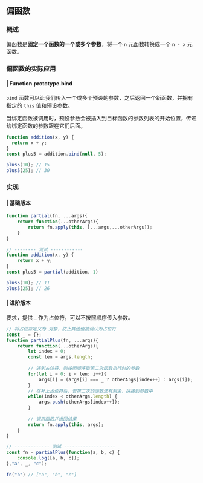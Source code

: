 ## 偏函数
### 概述
偏函数是**固定一个函数的一个或多个参数**，将一个 `n` 元函数转换成一个 `n - x` 元函数。

### 偏函数的实际应用
#### | Function.prototype.bind
`bind` 函数可以让我们传入一个或多个预设的参数，之后返回一个新函数，并拥有指定的 `this` 值和预设参数。

当绑定函数被调用时，预设参数会被插入到目标函数的参数列表的开始位置，传递给绑定函数的参数跟在它们后面。
```js
function addition(x, y) {
  return x + y;
}
const plus5 = addition.bind(null, 5);

plus5(10); // 15
plus5(25); // 30
```
### 实现
#### | 基础版本
```js
function partial(fn, ...args){
    return function(...otherArgs){
        return fn.apply(this, [...args,...otherArgs]);
    }
}

// -------- 测试 ------------
function addition(x, y) {
    return x + y;
}
const plus5 = partial(addition, 1)

plus5(10); // 11
plus5(25); // 26
```
#### | 进阶版本
要求，提供 _ 作为占位符，可以不按照顺序传入参数。
```js
// 将占位符定义为 对象，防止其他值被误认为占位符
const _ = {};
function partialPlus(fn, ...args){
    return function(...otherArgs){
        let index = 0;
        const len = args.length;
        
        // 遇到占位符，则按照顺序取第二次函数执行时的参数
        for(let i = 0; i < len; i++){
            args[i] = (args[i] === _ ? otherArgs[index++] : args[i]);
        }
        // 在补上占位符后，若第二次的函数还有剩余，拼接到参数中
        while(index < otherArgs.length) {
            args.push(otherArgs[index++]);
        }
        
        // 调用函数并返回结果
        return fn.apply(this, args);
    }
}

// ------------- 测试 -------------------
const fn = partialPlus(function(a, b, c) {
    console.log([a, b, c]);
},"a", _, "c");

fn("b") // ["a", "b", "c"]
```
